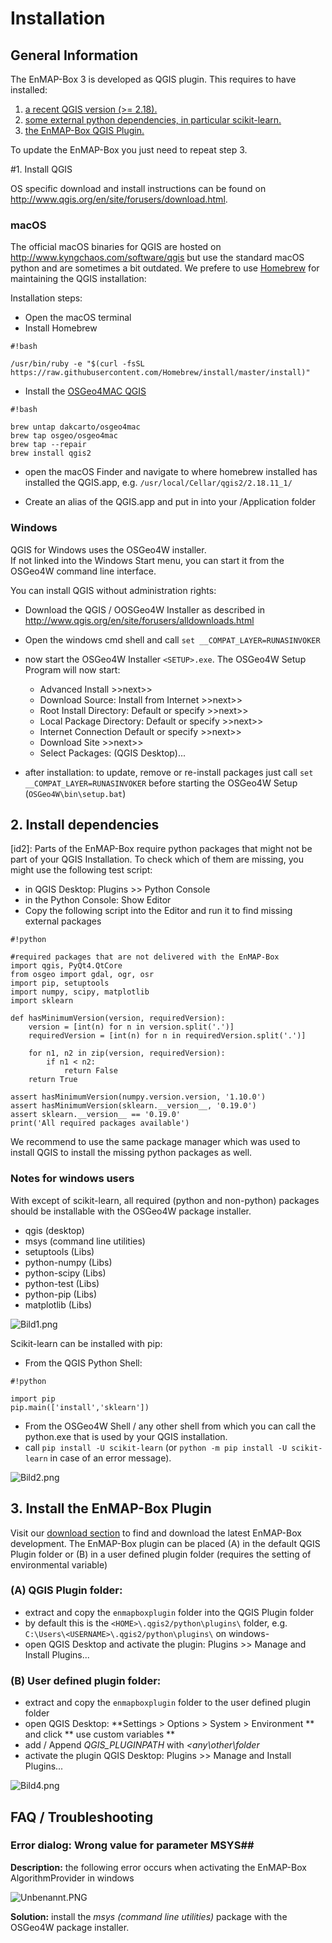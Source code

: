 # Installation

## General Information #

The EnMAP-Box 3 is developed as QGIS plugin. This requires to have installed:

1. [a recent QGIS version (>= 2.18).](#markdown-header-1-install-qgis)
2. [some external python dependencies, in particular scikit-learn.](#markdown-header-2-install-dependencies)
3. [the EnMAP-Box QGIS Plugin.](#markdown-header-3-install-the-enmap-box-plugin)

To update the EnMAP-Box you just need to repeat step 3.

#1. Install QGIS

OS specific download and install instructions can be found on http://www.qgis.org/en/site/forusers/download.html.

### macOS
The official macOS binaries for QGIS are hosted on http://www.kyngchaos.com/software/qgis but use the standard macOS python and are sometimes
a bit outdated. We prefere to use [Homebrew](https://brew.sh) for maintaining the QGIS installation:

Installation steps:

* Open the macOS terminal
* Install Homebrew

```
#!bash

/usr/bin/ruby -e "$(curl -fsSL https://raw.githubusercontent.com/Homebrew/install/master/install)"
```

* Install the [OSGeo4MAC QGIS](https://github.com/OSGeo/homebrew-osgeo4mac)
 
```
#!bash
        
brew untap dakcarto/osgeo4mac
brew tap osgeo/osgeo4mac
brew tap --repair
brew install qgis2
```

* open the macOS Finder and navigate to where homebrew installed has installed the QGIS.app, e.g. `/usr/local/Cellar/qgis2/2.18.11_1/`

* Create an alias of the QGIS.app and put in into your /Application folder


### Windows

QGIS for Windows uses the OSGeo4W installer.  
If not linked into the Windows Start menu, you can start it from the OSGeo4W command line interface. 


You can install QGIS without administration rights:

* Download the QGIS / OOSGeo4W Installer as described in http://www.qgis.org/en/site/forusers/alldownloads.html
* Open the windows cmd shell and call ``set __COMPAT_LAYER=RUNASINVOKER``
* now start the OSGeo4W Installer ``<SETUP>.exe``. The OSGeo4W Setup Program will now start:

    * Advanced Install >>next>>
    * Download Source: Install from Internet >>next>>
    * Root Install Directory: Default or specify >>next>>
    * Local Package Directory: Default or specify >>next>>
    * Internet Connection Default or specify >>next>>
    * Download Site >>next>>
    * Select Packages: (QGIS Desktop)...

* after installation: to update, remove or re-install packages just call ``set __COMPAT_LAYER=RUNASINVOKER`` before starting the OSGeo4W Setup (``OSGeo4W\bin\setup.bat``)

## 2. Install dependencies
[id2]:
Parts of the EnMAP-Box require python packages that might not be part of your QGIS Installation.
To check which of them are missing, you might use the following test script:

* in QGIS Desktop: Plugins >> Python Console
* in the Python Console: Show Editor
* Copy the following script into the Editor and run it to find missing external packages


```
#!python

#required packages that are not delivered with the EnMAP-Box
import qgis, PyQt4.QtCore
from osgeo import gdal, ogr, osr
import pip, setuptools
import numpy, scipy, matplotlib
import sklearn

def hasMinimumVersion(version, requiredVersion):
    version = [int(n) for n in version.split('.')]
    requiredVersion = [int(n) for n in requiredVersion.split('.')]

    for n1, n2 in zip(version, requiredVersion):
        if n1 < n2:
            return False
    return True

assert hasMinimumVersion(numpy.version.version, '1.10.0')
assert hasMinimumVersion(sklearn.__version__, '0.19.0')
assert sklearn.__version__ == '0.19.0'
print('All required packages available')
```

We recommend to use the same package manager which was used to install QGIS to install the missing python packages as well.


### Notes for windows users
With except of scikit-learn, all required (python and non-python) packages should be installable with the OSGeo4W package installer.

* qgis (desktop)
* msys (command line utilities)
* setuptools (Libs)
* python-numpy (Libs)
* python-scipy (Libs)
* python-test (Libs)
* python-pip (Libs)
* matplotlib (Libs)

![Bild1.png](https://bitbucket.org/repo/7bo7M8/images/1419849024-Bild1.png)

Scikit-learn can be installed with pip:

* From the QGIS Python Shell:
  

```
#!python

import pip
pip.main(['install','sklearn'])

```

* From the OSGeo4W Shell / any other shell from which you can call the python.exe that is used by your QGIS installation.
* call ``pip install -U scikit-learn`` (or ``python -m pip install -U scikit-learn`` in case of an error message).

![Bild2.png](https://bitbucket.org/repo/7bo7M8/images/4153420878-Bild2.png)


## 3. Install the EnMAP-Box Plugin

Visit our [download section](https://bitbucket.org/hu-geomatics/enmap-box/downloads/)
to find and download the latest EnMAP-Box development. The EnMAP-Box plugin can be placed (A) in the default QGIS Plugin folder or (B) in a user defined plugin folder (requires the setting of environmental variable)

### (A) QGIS Plugin folder:

* extract and copy the `enmapboxplugin` folder into the QGIS Plugin folder
* by default this is the `<HOME>\.qgis2/python\plugins\` folder, e.g. `C:\Users\<USERNAME>\.qgis2/python\plugins\` on windows-
* open QGIS Desktop and activate the plugin: Plugins >> Manage and Install Plugins...

### (B) User defined plugin folder:

* extract and copy the `enmapboxplugin` folder to the user defined plugin folder
* open QGIS Desktop: **Settings > Options > System > Environment ** and click ** use custom variables **
* add / Append *QGIS_PLUGINPATH* with *<any\other\folder*
* activate the plugin QGIS Desktop: Plugins >> Manage and Install Plugins...

![Bild4.png](https://bitbucket.org/repo/7bo7M8/images/2736817488-Bild4.png)

## FAQ / Troubleshooting

### Error dialog: Wrong value for parameter MSYS##

**Description:** the following error occurs when activating the EnMAP-Box AlgorithmProvider in windows

![Unbenannt.PNG](https://bitbucket.org/repo/7bo7M8/images/4131973787-Unbenannt.PNG)

**Solution:** install the *msys (command line utilities)* package with the OSGeo4W package installer.